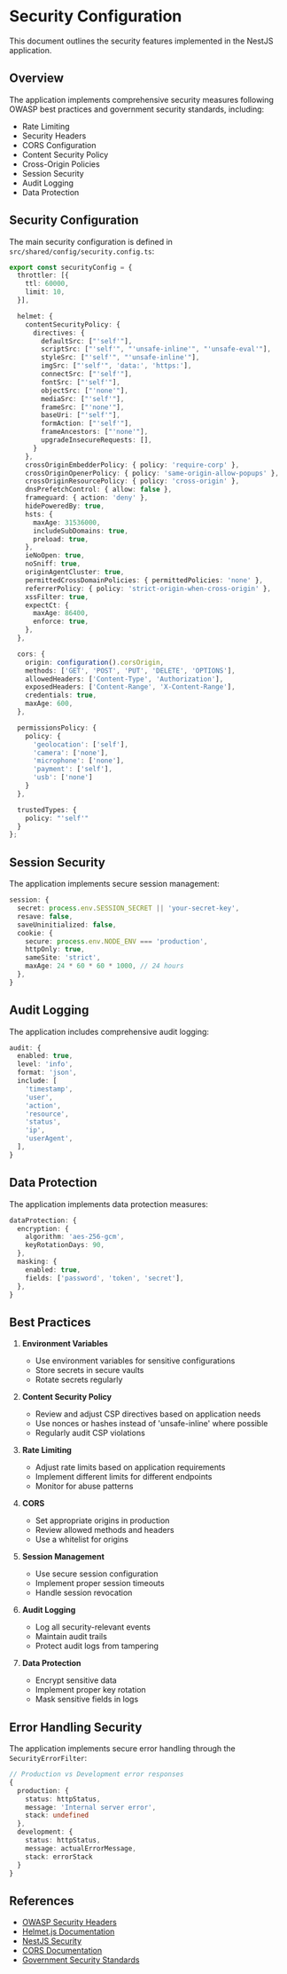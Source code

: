# Security Configuration

This document outlines the security features implemented in the NestJS application.

## Overview

The application implements comprehensive security measures following OWASP best practices and government security standards, including:

- Rate Limiting
- Security Headers
- CORS Configuration
- Content Security Policy
- Cross-Origin Policies
- Session Security
- Audit Logging
- Data Protection

## Security Configuration

The main security configuration is defined in `src/shared/config/security.config.ts`:

```typescript
export const securityConfig = {
  throttler: [{
    ttl: 60000,
    limit: 10,
  }],

  helmet: {
    contentSecurityPolicy: {
      directives: {
        defaultSrc: ["'self'"],
        scriptSrc: ["'self'", "'unsafe-inline'", "'unsafe-eval'"],
        styleSrc: ["'self'", "'unsafe-inline'"],
        imgSrc: ["'self'", 'data:', 'https:'],
        connectSrc: ["'self'"],
        fontSrc: ["'self'"],
        objectSrc: ["'none'"],
        mediaSrc: ["'self'"],
        frameSrc: ["'none'"],
        baseUri: ["'self'"],
        formAction: ["'self'"],
        frameAncestors: ["'none'"],
        upgradeInsecureRequests: [],
      }
    },
    crossOriginEmbedderPolicy: { policy: 'require-corp' },
    crossOriginOpenerPolicy: { policy: 'same-origin-allow-popups' },
    crossOriginResourcePolicy: { policy: 'cross-origin' },
    dnsPrefetchControl: { allow: false },
    frameguard: { action: 'deny' },
    hidePoweredBy: true,
    hsts: {
      maxAge: 31536000,
      includeSubDomains: true,
      preload: true,
    },
    ieNoOpen: true,
    noSniff: true,
    originAgentCluster: true,
    permittedCrossDomainPolicies: { permittedPolicies: 'none' },
    referrerPolicy: { policy: 'strict-origin-when-cross-origin' },
    xssFilter: true,
    expectCt: {
      maxAge: 86400,
      enforce: true,
    },
  },

  cors: {
    origin: configuration().corsOrigin,
    methods: ['GET', 'POST', 'PUT', 'DELETE', 'OPTIONS'],
    allowedHeaders: ['Content-Type', 'Authorization'],
    exposedHeaders: ['Content-Range', 'X-Content-Range'],
    credentials: true,
    maxAge: 600,
  },

  permissionsPolicy: {
    policy: {
      'geolocation': ['self'],
      'camera': ['none'],
      'microphone': ['none'],
      'payment': ['self'],
      'usb': ['none']
    }
  },

  trustedTypes: {
    policy: "'self'"
  }
};
```

## Session Security

The application implements secure session management:

```typescript
session: {
  secret: process.env.SESSION_SECRET || 'your-secret-key',
  resave: false,
  saveUninitialized: false,
  cookie: {
    secure: process.env.NODE_ENV === 'production',
    httpOnly: true,
    sameSite: 'strict',
    maxAge: 24 * 60 * 60 * 1000, // 24 hours
  },
}
```

## Audit Logging

The application includes comprehensive audit logging:

```typescript
audit: {
  enabled: true,
  level: 'info',
  format: 'json',
  include: [
    'timestamp',
    'user',
    'action',
    'resource',
    'status',
    'ip',
    'userAgent',
  ],
}
```

## Data Protection

The application implements data protection measures:

```typescript
dataProtection: {
  encryption: {
    algorithm: 'aes-256-gcm',
    keyRotationDays: 90,
  },
  masking: {
    enabled: true,
    fields: ['password', 'token', 'secret'],
  },
}
```

## Best Practices

1. **Environment Variables**
   - Use environment variables for sensitive configurations
   - Store secrets in secure vaults
   - Rotate secrets regularly

2. **Content Security Policy**
   - Review and adjust CSP directives based on application needs
   - Use nonces or hashes instead of 'unsafe-inline' where possible
   - Regularly audit CSP violations

3. **Rate Limiting**
   - Adjust rate limits based on application requirements
   - Implement different limits for different endpoints
   - Monitor for abuse patterns

4. **CORS**
   - Set appropriate origins in production
   - Review allowed methods and headers
   - Use a whitelist for origins

5. **Session Management**
   - Use secure session configuration
   - Implement proper session timeouts
   - Handle session revocation

6. **Audit Logging**
   - Log all security-relevant events
   - Maintain audit trails
   - Protect audit logs from tampering

7. **Data Protection**
   - Encrypt sensitive data
   - Implement proper key rotation
   - Mask sensitive fields in logs

## Error Handling Security

The application implements secure error handling through the `SecurityErrorFilter`:

```typescript
// Production vs Development error responses
{
  production: {
    status: httpStatus,
    message: 'Internal server error',
    stack: undefined
  },
  development: {
    status: httpStatus,
    message: actualErrorMessage,
    stack: errorStack
  }
}
```

## References

- [OWASP Security Headers](https://owasp.org/www-project-secure-headers/)
- [Helmet.js Documentation](https://helmetjs.github.io/)
- [NestJS Security](https://docs.nestjs.com/security)
- [CORS Documentation](https://developer.mozilla.org/en-US/docs/Web/HTTP/CORS)
- [Government Security Standards](https://www.gov.uk/government/publications/security-policy-framework) 
